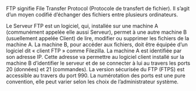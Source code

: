 FTP signifie File Transfer Protocol (Protocole de transfert de fichier). Il s’agit d’un moyen codifié d’échanger des fichiers entre plusieurs ordinateurs.

Le Serveur FTP est un logiciel, qui, installée sur une machine A (communément appelée elle aussi Serveur), permet à une autre machine B (usuellement appelée Client) de lire, modifier ou supprimer les fichiers de la machine A. La machine B, pour accéder aux fichiers, doit être équipée d’un logiciel dit « client FTP » comme Filezilla. La machine A est identifiée par son adresse IP. Cette adresse va permettre au logiciel client installé sur la machine B d’identifier le serveur et de se connecter à lui au travers les ports 20 (données) et 21 (commandes). La version sécurisée du FTP (FTPS) est accessible au travers du port 990. La numérotation des ports est une pure convention, elle peut varier selon les choix de l’administrateur système.